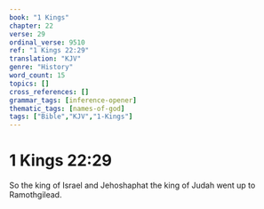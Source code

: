 ```yaml
---
book: "1 Kings"
chapter: 22
verse: 29
ordinal_verse: 9510
ref: "1 Kings 22:29"
translation: "KJV"
genre: "History"
word_count: 15
topics: []
cross_references: []
grammar_tags: [inference-opener]
thematic_tags: [names-of-god]
tags: ["Bible","KJV","1-Kings"]
---
```


# 1 Kings 22:29

So the king of Israel and Jehoshaphat the king of Judah went up to Ramothgilead.
